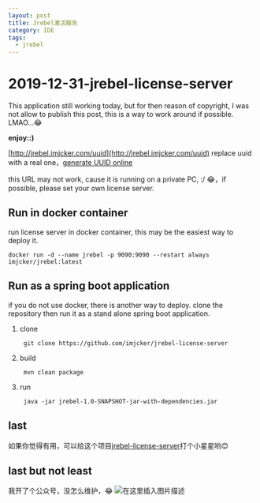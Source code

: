 ```yaml
---
layout: post
title: Jrebel激活服务
category: IDE
tags:
  - jrebel
---
```


# 2019-12-31-jrebel-license-server

This application still working today, but for then reason of copyright, I was not allow to publish this post, this is a way to work around if possible. LMAO...😂

**enjoy::\)**

[http://jrebel.imjcker.com/uuid](http://jrebel.imjcker.com/uuid) replace uuid with a real one，[generate UUID online](https://1024tools.com/uuid)

this URL may not work, cause it is running on a private PC, :/ 😂，if possible, please set your own license server.

## Run in docker container

run license server in docker container, this may be the easiest way to deploy it.

```text
docker run -d --name jrebel -p 9090:9090 --restart always imjcker/jrebel:latest
```

## Run as a spring boot application

if you do not use docker, there is another way to deploy. clone the repository then run it as a stand alone spring boot application.

1. clone

   ```text
    git clone https://github.com/imjcker/jrebel-license-server
   ```

2. build

   ```text
    mvn clean package
   ```

3. run

   ```text
    java -jar jrebel-1.0-SNAPSHOT-jar-with-dependencies.jar
   ```

## last

如果你觉得有用，可以给这个项目[jrebel-license-server](https://github.com/imjcker/jrebel-license-server)打个小星星哟😊

## last but not least

我开了个公众号，没怎么维护，😂 ![&#x5728;&#x8FD9;&#x91CC;&#x63D2;&#x5165;&#x56FE;&#x7247;&#x63CF;&#x8FF0;](https://img-blog.csdnimg.cn/20200110090308294.jpg)

